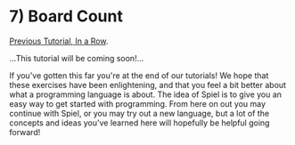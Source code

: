 # 7) Board Count

[Previous Tutorial, In a Row](InARow).

...This tutorial will be coming soon!...

If you've gotten this far you're at the end of our tutorials! We hope that these exercises have been enlightening, and that you feel a bit better about what a programming language is about. The idea of Spiel is to give you an easy way to get started with programming. From here on out you may continue with Spiel, or you may try out a new language, but a lot of the concepts and ideas you've learned here will hopefully be helpful going forward!
